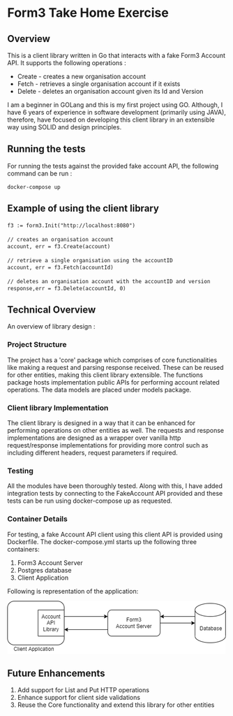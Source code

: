 # Form3 Take Home Exercise

## Overview

This is a client library written in Go that interacts with a fake Form3 Account API. It supports the following operations :
* Create - creates a new organisation account
* Fetch - retrieves a single organisation account if it exists
* Delete - deletes an organisation account given its Id and Version

I am a beginner in GOLang and this is my first project using GO. Although, I have 6 years of experience in software development (primarily using JAVA), therefore, have focused on developing this client library in an extensible way using SOLID and design principles.

## Running the tests

For running the tests against the provided fake account API, the following command can be run :

```
docker-compose up
```

## Example of using the client library

```
f3 := form3.Init("http://localhost:8080")

// creates an organisation account 
account, err = f3.Create(account)

// retrieve a single organisation using the accountID
account, err = f3.Fetch(accountId)

// deletes an organisation account with the accountID and version
response,err = f3.Delete(accountId, 0)

```

## Technical Overview

An overview of library design :

### Project Structure

The project has a 'core' package which comprises of core functionalities like making a request and parsing response received. These can be reused for other entities, making this client library extensible. The functions package hosts implementation public APIs for performing account related operations. The data models are placed under models package.

### Client library Implementation
The client library is designed in a way that it can be enhanced for performing operations on other entities as well. The requests and response implementations are designed as 
a wrapper over vanilla http request/response implementations for providing more control such as  including different headers, request parameters if required.

### Testing
All the modules have been thoroughly tested. Along with this, I have added integration tests by connecting to the FakeAccount API provided and these tests can be run using docker-compose up as requested.

### Container Details
For testing, a fake Account API client using this client API is provided using Dockerfile.
The docker-compose.yml starts up the following three containers:
1. Form3 Account Server
2. Postgres database
3. Client Application

Following is representation of the application:

![alt text](Form3.png)

## Future Enhancements
1. Add support for List and Put HTTP operations
2. Enhance support for client side validations
3. Reuse the Core functionality and extend this library for other entities

